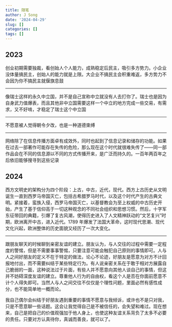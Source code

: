 ```yaml
---
title: 随笔
author: J Song
date: '2024-04-29'
slug: []
categories: []
tags: []
---
```

## 2023

创业初期需要独裁，看创始人个人能力，成熟稳定后民主，吸引多方势力。小企业没体量搞民主，创始人的能力就是上限。大企业不搞民主会积重难返，多方势力不会因为你不搞民主就偃旗息鼓

---

像瑞士这样的永久中立国，并不是自己宣称中立就没有人去打你了。瑞士也是因为自身武力值爆表，而且其他非中立国需要这样一个中立的地方完成一些交易，有需求，又不好啃，才稳定了瑞士这个中立国

---

不愿意被人觉得朝令夕改，也是一种道德束缚

---

网络除了在信息传播方面卓有成效外，同时也起到了信息记录和储存的功能。如果在过去一部著作可能存在失传的危险，那么现在这个时代就很难失传了——同一部作品会在不同的信息源以不同的方式传播开来，是广泛而持久的。一百年两百年之后依旧能够搜寻到这些记录

## 2024

西方文明史的架构分为四个阶段：上古，中古，近代，现代。西方上古历史从文明诞生一直到西罗马帝国灭亡，包括古希腊罗马时代，以及这个时代产生的古典文明。紧接着，蛮族入侵，西罗马帝国灭亡，以基督教会为至上权威的中古历史开始，产生了基于信仰高于一切这种观念的不同社会组织和思想习惯。然后，十字军东征带回的典籍，引爆了复古风潮，使得历史进入了人文精神跃动的“文艺复兴”时期，欧洲离开中古，进入近代。1789 年爆发了法国大革命，这时现代思潮、现代文化兴起，欧洲整体的历史面貌又经历了一次大变化。

---

跟朋友聊天的时候聊到亲密友谊的建立。朋友认为，与人交往的过程中需要一定程度的警惕，但是不需要事事警惕，只要注意可能会触犯自己原则的事情即可。人与人之间好朋友的定义不在于特定的做法，论心不论迹，好朋友是愿意为对方不计回报地付出，而不需要纠结于某些特定行为。有人说亲密关系在于敢于相对方展露自己脆弱的一面，这种说法过于片面，有些人并不愿意向其他人谈自己的事情，但这并不妨碍深度友谊的建立。尊重他人行为的自由权，看这个人是否在你面前愿意不计个人得失即可。当然人与人之间交往不仅仅是个理性问题，里面必然有感性成分，也不能简单地一概而论。

我自己偶尔会纠结于好朋友遇到重要的事情不愿意与我倾诉，或许也不是只对我，只是不愿意聊一些话题。这会让我觉得自己是不被信任的，会失望和难过。现在想来，自己是把自己的价值观强加于他人身上，也使这种友谊关系背负了太多不必要的责任。只要对方认真待你，真诚而善良，就可以了。